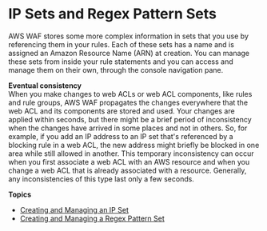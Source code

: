 # IP Sets and Regex Pattern Sets<a name="waf-referenced-set-managing"></a>

AWS WAF stores some more complex information in sets that you use by referencing them in your rules\. Each of these sets has a name and is assigned an Amazon Resource Name \(ARN\) at creation\. You can manage these sets from inside your rule statements and you can access and manage them on their own, through the console navigation pane\. 

**Eventual consistency**  
When you make changes to web ACLs or web ACL components, like rules and rule groups, AWS WAF propagates the changes everywhere that the web ACL and its components are stored and used\. Your changes are applied within seconds, but there might be a brief period of inconsistency when the changes have arrived in some places and not in others\. So, for example, if you add an IP address to an IP set that's referenced by a blocking rule in a web ACL, the new address might briefly be blocked in one area while still allowed in another\. This temporary inconsistency can occur when you first associate a web ACL with an AWS resource and when you change a web ACL that is already associated with a resource\. Generally, any inconsistencies of this type last only a few seconds\.

**Topics**
+ [Creating and Managing an IP Set](waf-ip-set-managing.md)
+ [Creating and Managing a Regex Pattern Set](waf-regex-pattern-set-managing.md)